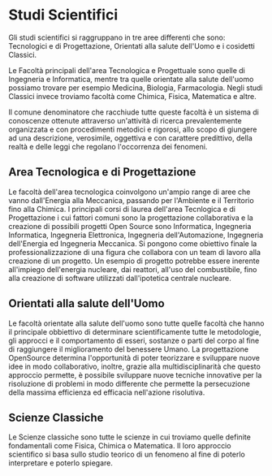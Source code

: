 # Studi Scientifici

Gli studi scientifici si raggruppano in tre aree differenti che sono: Tecnologici e di Progettazione, Orientati alla salute dell'Uomo e i cosidetti Classici.

Le Facoltà principali dell'area Tecnologica e Progettuale sono quelle di Ingegneria e Informatica, mentre tra quelle orientate alla salute dell'uomo possiamo trovare per esempio Medicina, Biologia, Farmacologia. Negli studi Classici invece troviamo facoltà come Chimica, Fisica, Matematica e altre.

Il comune denominatore che racchiude tutte queste facoltà è un sistema di conoscenze ottenute attraverso un'attività di ricerca prevalentemente organizzata e con procedimenti metodici e rigorosi, allo scopo di giungere ad una descrizione, verosimile, oggettiva e con carattere predittivo, della realtà e delle leggi che regolano l'occorrenza dei fenomeni.

## Area Tecnologica e di Progettazione
Le facoltà dell'area tecnologica coinvolgono un'ampio range di aree che vanno dall'Energia alla Meccanica, passando per l'Ambiente e il Territorio fino alla Chimica. I principali corsi di laurea dell'area Tecnlogica e di Progettazione i cui fattori comuni sono la progettazione collaborativa e la creazione di possibili progetti Open Source sono Informatica, Ingegneria Informatica, Ingegneria Elettronica, Ingegneria dell'Automazione, Ingegneria dell'Energia ed Ingegneria Meccanica.
Si pongono come obiettivo finale la professionalizzazione di una figura che collabora con un team di lavoro alla creazione di un progetto. Un esempio di progetto potrebbe essere inerente all'impiego dell'energia nucleare, dai reattori, all'uso del combustibile, fino alla creazione di software utilizzati dall'ipotetica centrale nucleare.

## Orientati alla salute dell'Uomo
Le facoltà orientate alla salute dell'uomo sono tutte quelle facoltà che hanno il principale obbiettivo di determinare scientificamente tutte le metodologie, gli approcci e il comportamento di esseri, sostanze o parti del corpo al fine di raggiungere il miglioramento del benessere Umano. La progettazione OpenSource determina l'opportunità di poter teorizzare e sviluppare nuove idee in modo collaborativo, inoltre, grazie alla multidisciplinarità che questo approccio permette, è possibile sviluppare nuove tecniche innovative per la risoluzione di problemi in modo differente che permette la persecuzione della massima efficienza ed efficacia nell'azione risolutiva.

## Scienze Classiche
Le Scienze classiche sono tutte le scienze in cui troviamo quelle definite fondamentali come Fisica, Chimica o Matematica. Il loro approccio scientifico si basa sullo studio teorico di un fenomeno al fine di poterlo interpretare e poterlo spiegare.
